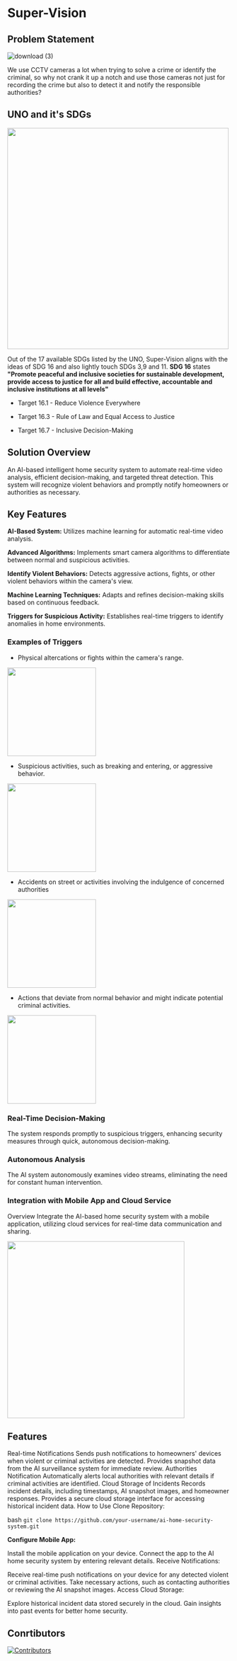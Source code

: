 # Super-Vision
## Problem Statement
![download (3)](https://github.com/ansh1119/HACKJNU-Binary-Brains/assets/122884420/a8dcdc5e-d662-4611-a1dd-b08b12301f06)


We use CCTV cameras a lot when trying to solve a crime or identify the criminal, so why not crank it up a notch and use those cameras not just for recording the crime but also to detect it and notify the responsible authorities?

## UNO and it's SDGs

<picture>
 <img src="https://github.com/ansh1119/HACKJNU-Binary-Brains/assets/122884420/1bdfdbfe-fbe4-4fc3-8d5b-796fd1222aa1" width="auto" height="500"/>
</picture>


Out of the 17 available SDGs listed by the UNO, Super-Vision aligns with the ideas of SDG 16 and also lightly touch SDGs 3,9 and 11. **SDG 16** states **"Promote peaceful and inclusive societies for sustainable development, provide access to justice for all and build effective, accountable and inclusive institutions at all levels"**

- Target 16.1 - Reduce Violence Everywhere

- Target 16.3 - Rule of Law and Equal Access to Justice

- Target 16.7 - Inclusive Decision-Making

## Solution Overview
An AI-based intelligent home security system to automate real-time video analysis, efficient decision-making, and targeted threat detection. This system will recognize violent behaviors and promptly notify homeowners or authorities as necessary.

## Key Features
**AI-Based System:** Utilizes machine learning for automatic real-time video analysis.

**Advanced Algorithms:** Implements smart camera algorithms to differentiate between normal and suspicious activities.

**Identify Violent Behaviors:** Detects aggressive actions, fights, or other violent behaviors within the camera's view.

**Machine Learning Techniques:** Adapts and refines decision-making skills based on continuous feedback.

**Triggers for Suspicious Activity:** Establishes real-time triggers to identify anomalies in home environments.

### Examples of Triggers
- Physical altercations or fights within the camera's range.

  <picture>
 <img src="https://github.com/rachit-goyal1071/HACKJNU-Binary-Brains/blob/main/assets/violence.jpg" width="auto" height="200"   />
</picture>

- Suspicious activities, such as breaking and entering, or aggressive behavior.

<picture>
 <img src="https://github.com/rachit-goyal1071/HACKJNU-Binary-Brains/assets/122884420/4442c964-6c0f-4bc6-acc8-2aaab7b63b70" width="auto" height="200"/>
</picture>

  
- Accidents on street or activities involving the indulgence of concerned authorities
  
<picture>
 <img src="https://github.com/rachit-goyal1071/HACKJNU-Binary-Brains/blob/main/assets/accident.jpg"  width="auto" height="200" />
</picture>

- Actions that deviate from normal behavior and might indicate potential criminal activities.
  
<picture>
 <img src="https://github.com/rachit-goyal1071/HACKJNU-Binary-Brains/assets/122884420/2c070c20-f0b4-4c65-9166-5b2034d6d380"  width="auto" height="200" />
</picture>

### Real-Time Decision-Making
The system responds promptly to suspicious triggers, enhancing security measures through quick, autonomous decision-making.

### Autonomous Analysis
The AI system autonomously examines video streams, eliminating the need for constant human intervention.

### Integration with Mobile App and Cloud Service
Overview
Integrate the AI-based home security system with a mobile application, utilizing cloud services for real-time data communication and sharing.

<picture>
 <img src="https://github.com/rachit-goyal1071/HACKJNU-Binary-Brains/blob/main/assets/Screenshot%202024-01-27%20at%201.33.38%E2%80%AFPM.png" width="auto" height="400"/>
</picture>

## Features
Real-time Notifications
Sends push notifications to homeowners' devices when violent or criminal activities are detected.
Provides snapshot data from the AI surveillance system for immediate review.
Authorities Notification
Automatically alerts local authorities with relevant details if criminal activities are identified.
Cloud Storage of Incidents
Records incident details, including timestamps, AI snapshot images, and homeowner responses.
Provides a secure cloud storage interface for accessing historical incident data.
How to Use
Clone Repository:

bash
`git clone https://github.com/your-username/ai-home-security-system.git`

**Configure Mobile App:**

Install the mobile application on your device.
Connect the app to the AI home security system by entering relevant details.
Receive Notifications:

Receive real-time push notifications on your device for any detected violent or criminal activities.
Take necessary actions, such as contacting authorities or reviewing the AI snapshot images.
Access Cloud Storage:

Explore historical incident data stored securely in the cloud.
Gain insights into past events for better home security.

## Conrtibutors
[![Contributors](https://contrib.rocks/image?repo=rachit-goyal1071/HACKJNU-Binary-Brains)](https://github.com/rachit-goyal1071/HACKJNU-Binary-Brains/graphs/contributors)
